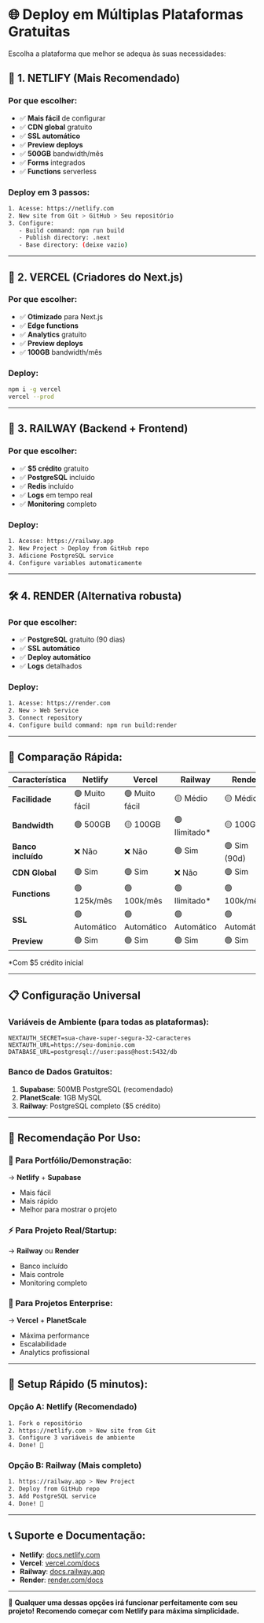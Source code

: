# 🌐 Deploy em Múltiplas Plataformas Gratuitas

Escolha a plataforma que melhor se adequa às suas necessidades:

## 🥇 **1. NETLIFY** (Mais Recomendado)
### **Por que escolher:**
- ✅ **Mais fácil** de configurar
- ✅ **CDN global** gratuito
- ✅ **SSL automático**
- ✅ **Preview deploys**
- ✅ **500GB** bandwidth/mês
- ✅ **Forms** integrados
- ✅ **Functions** serverless

### **Deploy em 3 passos:**
```bash
1. Acesse: https://netlify.com
2. New site from Git > GitHub > Seu repositório
3. Configure:
   - Build command: npm run build
   - Publish directory: .next
   - Base directory: (deixe vazio)
```

---

## 🥈 **2. VERCEL** (Criadores do Next.js)
### **Por que escolher:**
- ✅ **Otimizado** para Next.js
- ✅ **Edge functions**
- ✅ **Analytics** gratuito
- ✅ **Preview deploys**
- ✅ **100GB** bandwidth/mês

### **Deploy:**
```bash
npm i -g vercel
vercel --prod
```

---

## 🥉 **3. RAILWAY** (Backend + Frontend)
### **Por que escolher:**
- ✅ **$5 crédito** gratuito
- ✅ **PostgreSQL** incluído
- ✅ **Redis** incluído
- ✅ **Logs** em tempo real
- ✅ **Monitoring** completo

### **Deploy:**
```bash
1. Acesse: https://railway.app
2. New Project > Deploy from GitHub repo
3. Adicione PostgreSQL service
4. Configure variables automaticamente
```

---

## 🛠️ **4. RENDER** (Alternativa robusta)
### **Por que escolher:**
- ✅ **PostgreSQL** gratuito (90 dias)
- ✅ **SSL automático**
- ✅ **Deploy automático**
- ✅ **Logs** detalhados

### **Deploy:**
```bash
1. Acesse: https://render.com
2. New > Web Service
3. Connect repository
4. Configure build command: npm run build:render
```

---

## 🎯 **Comparação Rápida:**

| Característica | Netlify | Vercel | Railway | Render |
|----------------|---------|--------|---------|--------|
| **Facilidade** | 🟢 Muito fácil | 🟢 Muito fácil | 🟡 Médio | 🟡 Médio |
| **Bandwidth** | 🟢 500GB | 🟡 100GB | 🟢 Ilimitado* | 🟡 100GB |
| **Banco incluído** | ❌ Não | ❌ Não | 🟢 Sim | 🟢 Sim (90d) |
| **CDN Global** | 🟢 Sim | 🟢 Sim | ❌ Não | 🟢 Sim |
| **Functions** | 🟢 125k/mês | 🟢 100k/mês | 🟢 Ilimitado* | 🟢 100k/mês |
| **SSL** | 🟢 Automático | 🟢 Automático | 🟢 Automático | 🟢 Automático |
| **Preview** | 🟢 Sim | 🟢 Sim | 🟢 Sim | 🟢 Sim |

*Com $5 crédito inicial

---

## 📋 **Configuração Universal**

### **Variáveis de Ambiente (para todas as plataformas):**
```env
NEXTAUTH_SECRET=sua-chave-super-segura-32-caracteres
NEXTAUTH_URL=https://seu-dominio.com
DATABASE_URL=postgresql://user:pass@host:5432/db
```

### **Banco de Dados Gratuitos:**
1. **Supabase**: 500MB PostgreSQL (recomendado)
2. **PlanetScale**: 1GB MySQL
3. **Railway**: PostgreSQL completo ($5 crédito)

---

## 🚀 **Recomendação Por Uso:**

### **🎨 Para Portfólio/Demonstração:**
→ **Netlify** + **Supabase**
- Mais fácil
- Mais rápido
- Melhor para mostrar o projeto

### **⚡ Para Projeto Real/Startup:**
→ **Railway** ou **Render**
- Banco incluído
- Mais controle
- Monitoring completo

### **🏢 Para Projetos Enterprise:**
→ **Vercel** + **PlanetScale**
- Máxima performance
- Escalabilidade
- Analytics profissional

---

## 🔧 **Setup Rápido (5 minutos):**

### **Opção A: Netlify (Recomendado)**
```bash
1. Fork o repositório
2. https://netlify.com > New site from Git
3. Configure 3 variáveis de ambiente
4. Done! 🎉
```

### **Opção B: Railway (Mais completo)**
```bash
1. https://railway.app > New Project
2. Deploy from GitHub repo
3. Add PostgreSQL service
4. Done! 🎉
```

---

## 📞 **Suporte e Documentação:**

- **Netlify**: [docs.netlify.com](https://docs.netlify.com)
- **Vercel**: [vercel.com/docs](https://vercel.com/docs)
- **Railway**: [docs.railway.app](https://docs.railway.app)
- **Render**: [render.com/docs](https://render.com/docs)

---

🎯 **Qualquer uma dessas opções irá funcionar perfeitamente com seu projeto!**
**Recomendo começar com Netlify para máxima simplicidade.**
